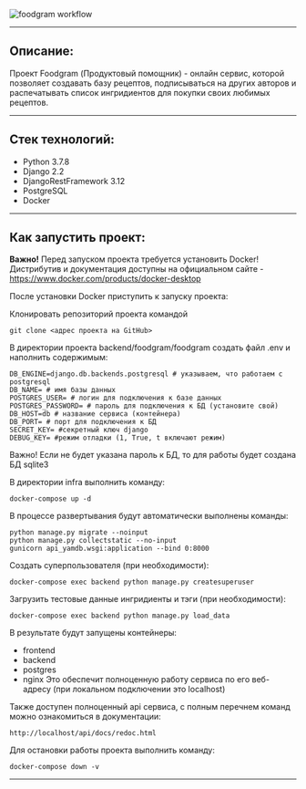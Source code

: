 ![foodgram workflow](https://github.com/vafansjev/foodgram-project-react/actions/workflows/foodgram_workflow.yml/badge.svg)

___
## Описание:
Проект Foodgram (Продуктовый помощник) - онлайн сервис, которой позволяет создавать базу рецептов, подписываться на других авторов и распечатывать список ингридиентов для покупки своих любимых рецептов.
___
## Стек технологий:
- Python 3.7.8
- Django 2.2
- DjangoRestFramework 3.12
- PostgreSQL
- Docker
___
## Как запустить проект:
**Важно!** Перед запуском проекта требуется установить Docker!
Дистрибутив и документация доступны на официальном сайте - https://www.docker.com/products/docker-desktop

После установки Docker приступить к запуску проекта:

Клонировать репозиторий проекта командой
```
git clone <адрес проекта на GitHub>
```


В директории проекта backend/foodgram/foodgram создать файл .env и наполнить содержимым:
```
DB_ENGINE=django.db.backends.postgresql # указываем, что работаем с postgresql
DB_NAME= # имя базы данных
POSTGRES_USER= # логин для подключения к базе данных
POSTGRES_PASSWORD= # пароль для подключения к БД (установите свой)
DB_HOST=db # название сервиса (контейнера)
DB_PORT= # порт для подключения к БД
SECRET_KEY= #секретный ключ django
DEBUG_KEY= #режим отладки (1, True, t включают режим)
```
Важно! Если не будет указана пароль к БД, то для работы будет создана БД sqlite3

В директории infra выполнить команду:
```
docker-compose up -d
```

В процессе развертывания будут автоматически выполнены команды:
```
python manage.py migrate --noinput
python manage.py collectstatic --no-input
gunicorn api_yamdb.wsgi:application --bind 0:8000
```

Создать суперпользователя (при необходимости):
```
docker-compose exec backend python manage.py createsuperuser
```
Загрузить тестовые данные ингридиенты и тэги (при необходимости):
```
docker-compose exec backend python manage.py load_data
```

В результате будут запущены контейнеры:
- frontend
- backend
- postgres
- nginx
Это обеспечит полноценную работу сервиса по его веб-адресу (при локальном подключении это localhost)

Также доступен полноценный api сервиса, с полным перечнем команд можно ознакомиться в документации:
```
http://localhost/api/docs/redoc.html
```

Для остановки работы проекта выполнить команду:
```
docker-compose down -v
```
___
